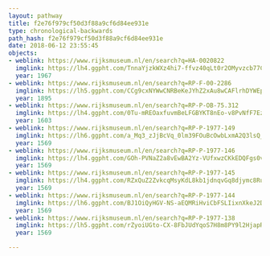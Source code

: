 ```yaml
---
layout: pathway
title: f2e76f979cf50d3f88a9cf6d84ee931e
type: chronological-backwards
path_hash: f2e76f979cf50d3f88a9cf6d84ee931e
date: 2018-06-12 23:55:45
objects:
- weblink: https://www.rijksmuseum.nl/en/search?q=HA-0020822
  imglink: https://lh4.ggpht.com/TnnaYjzkWXz4hi7-ffvz40qLt0r2OMyvzcb77Cez7Av27pp-DEPSZlO3c7jNbKhorAmo1G31Uc2Mg2txKR2c4UPnxd8U=s200
  year: 1967
- weblink: https://www.rijksmuseum.nl/en/search?q=RP-F-00-2286
  imglink: https://lh5.ggpht.com/CCg9cxNYWwCNRBeKeJYhZ2xAu8wCAFlrhDYWEpOOyEguFQVW95bPlE0KEXmLfwQim049T_FsWy5oSQgzzzlEIFJDQWCQ=s200
  year: 1895
- weblink: https://www.rijksmuseum.nl/en/search?q=RP-P-OB-75.312
  imglink: https://lh4.ggpht.com/0Tu-mREOaxfuvmBeLFGBYKT8nEo-v8PvNfF7Ez4xR8UVm0-gY61KggEa43_ZvPax_WTmbNp4CBSBCqbtHyXnc469-ao=s200
  year: 1603
- weblink: https://www.rijksmuseum.nl/en/search?q=RP-P-1977-149
  imglink: https://lh6.ggpht.com/a_Mq3_zJjBcVq_0lm39FOuBcOwbLxmA2Q3lsQ_dL3gZXHmJpXj44Xty61cskklDD7fl9nQAetft4uo90SqKjsm_TJsQ=s200
  year: 1569
- weblink: https://www.rijksmuseum.nl/en/search?q=RP-P-1977-146
  imglink: https://lh4.ggpht.com/GOh-PVNaZ2a8vEwBA2Yz-VUfxwzCKkEDQFgs0vLFsJcASFjOg6ZdM0l4wjhvAAnqEL_v9zRqdahhXFy769P5X5_oYzY=s200
  year: 1569
- weblink: https://www.rijksmuseum.nl/en/search?q=RP-P-1977-145
  imglink: https://lh4.ggpht.com/RZxQuZ2ZvkcqMsyKdL8kb1jdnqvGq8djymc8Ru2hnbR55M6_2ZlasLOKhDOsAerip2KyZLeNQWZ6XNkhvVi3WLiRQPV_=s200
  year: 1569
- weblink: https://www.rijksmuseum.nl/en/search?q=RP-P-1977-144
  imglink: https://lh6.ggpht.com/BJ1OiQyHGV-NS-aEQMRiHviCbFSLIixnXkeJ2DwWwqNotlbw3Tamlu3VHmQlE1e840cAwe_Vsq_gcDCXRsuBt0zCe8U6=s200
  year: 1569
- weblink: https://www.rijksmuseum.nl/en/search?q=RP-P-1977-138
  imglink: https://lh5.ggpht.com/rZyoiUGto-CX-8FbJUdYqoS7H8m8PY9l2HjapR0OLB5CY0nY7dPkfuXndD136d-y6YmAYX7RGuSvLiDC-JeTfe1lXg=s200
  year: 1569

---
```

